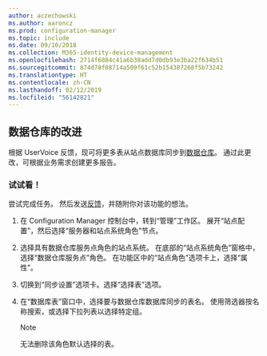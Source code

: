 ```yaml
---
author: aczechowski
ms.author: aaroncz
ms.prod: configuration-manager
ms.topic: include
ms.date: 09/10/2018
ms.collection: M365-identity-device-management
ms.openlocfilehash: 2714f6884c41a6b38add7d0db93e3ba22f634b51
ms.sourcegitcommit: 874d78f08714a509f61c52b154387268f5b73242
ms.translationtype: HT
ms.contentlocale: zh-CN
ms.lasthandoff: 02/12/2019
ms.locfileid: "56142821"
---
```

## <a name="bkmk_dataw"></a> 数据仓库的改进
<!--1358870--> 

根据 UserVoice 反馈，现可将更多表从站点数据库同步到[数据仓库](/sccm/core/servers/manage/data-warehouse)。 通过此更改，可根据业务需求创建更多报告。

### <a name="try-it-out"></a>试试看！

尝试完成任务。 然后发送[反馈](/sccm/core/understand/find-help#product-feedback)，并随附你对该功能的想法。

1. 在 Configuration Manager 控制台中，转到“管理”工作区。 展开“站点配置”，然后选择“服务器和站点系统角色”节点。  

2. 选择具有数据仓库服务点角色的站点系统。 在底部的“站点系统角色”窗格中，选择“数据仓库服务点”角色。 在功能区中的“站点角色”选项卡上，选择“属性”。  

3. 切换到“同步设置”选项卡。选择“选择表”选项。  

4. 在“数据库表”窗口中，选择要与数据仓库数据库同步的表名。 使用筛选器按名称搜索，或选择下拉列表以选择特定组。  

    > [!Note]  
    > 无法删除该角色默认选择的表。  


